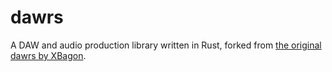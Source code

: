 # dawrs

A DAW and audio production library written in Rust, forked from [the original dawrs by XBagon](https://github.com/XBagon/dawrs).

